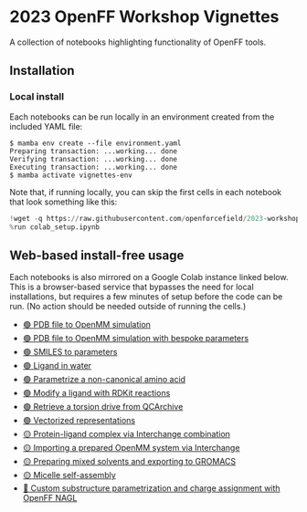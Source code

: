 # 2023 OpenFF Workshop Vignettes

A collection of notebooks highlighting functionality of OpenFF tools.

## Installation

### Local install

Each notebooks can be run locally in an environment created from the included YAML file:

```shell
$ mamba env create --file environment.yaml
Preparing transaction: ...working... done
Verifying transaction: ...working... done
Executing transaction: ...working... done
$ mamba activate vignettes-env
```

Note that, if running locally, you can skip the first cells in each notebook that look something like this:

```python
!wget -q https://raw.githubusercontent.com/openforcefield/2023-workshop-vignettes/main/colab_setup.ipynb
%run colab_setup.ipynb
```

## Web-based install-free usage

Each notebooks is also mirrored on a Google Colab instance linked below. This is a browser-based service that bypasses the need for local installations, but requires a few minutes of setup before the code can be run. (No action should be needed outside of running the cells.)

* [🟢 PDB file to OpenMM simulation](https://colab.research.google.com/github/openforcefield/2023-workshop-vignettes/blob/main/G-PDB-to-simulation.ipynb)
* [🟢 PDB file to OpenMM simulation with bespoke parameters](https://colab.research.google.com/github/openforcefield/2023-workshop-vignettes/blob/main/G-PDB-bespokefit-to-simulation.ipynb)
* [🟢 SMILES to parameters](https://colab.research.google.com/github/openforcefield/2023-workshop-vignettes/blob/main/G-SMILES-to-parameters.ipynb)
* [🟢 Ligand in water](https://colab.research.google.com/github/openforcefield/2023-workshop-vignettes/blob/main/G-ligand-in-water.ipynb)
* [🟢 Parametrize a non-canonical amino acid](https://gist.github.com/Yoshanuikabundi/66007cb9966b1455a259baaf7cd7e7c3)
* [🟢 Modify a ligand with RDKit reactions](https://colab.research.google.com/github/openforcefield/2023-workshop-vignettes/blob/main/G-rdkit-ligand-modification.ipynb)
* [🟢 Retrieve a torsion drive from QCArchive](https://colab.research.google.com/github/openforcefield/2023-workshop-vignettes/blob/main/G-retrieve-qcarchive-torsiondrive.ipynb)
* [🟢 Vectorized representations](https://colab.research.google.com/github/openforcefield/2023-workshop-vignettes/blob/main/G-vectorized-representations.ipynb)
* [🟡 Protein-ligand complex via Interchange combination](https://colab.research.google.com/github/openforcefield/2023-workshop-vignettes/blob/main/Y-interchange-combination-export.ipynb)
* [🟡 Importing a prepared OpenMM system via Interchange](https://colab.research.google.com/github/openforcefield/2023-workshop-vignettes/blob/main/Y-from-openmm-xml.ipynb)
* [🟡 Preparing mixed solvents and exporting to GROMACS](https://colab.research.google.com/github/openforcefield/2023-workshop-vignettes/blob/main/Y-interchange-gromacs-export.ipynb)
* [🟡 Micelle self-assembly](https://colab.research.google.com/github/openforcefield/2023-workshop-vignettes/blob/main/Y-micelle-self-assembly.ipynb)
* [🔴 Custom substructure parametrization and charge assignment with OpenFF NAGL](https://colab.research.google.com/github/openforcefield/2023-workshop-vignettes/blob/main/R-custom_substructures_and_nagl.ipynb)

